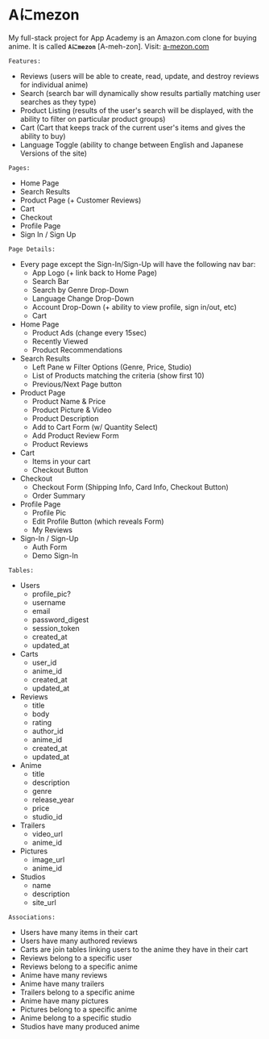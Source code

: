 # Aにmezon

My full-stack project for App Academy is an Amazon.com clone for buying anime. 
It is called **`Aにmezon`** [A-meh-zon].
Visit: [a-mezon.com](https://a-mezon.herokuapp.com/#/)

`Features:`
- Reviews (users will be able to create, read, update, and destroy reviews for individual anime)
- Search (search bar will dynamically show results partially matching user searches as they type)
- Product Listing (results of the user's search will be displayed, with the ability to filter on particular product groups)
- Cart (Cart that keeps track of the current user's items and gives the ability to buy)
- Language Toggle (ability to change between English and Japanese Versions of the site)

`Pages:`
- Home Page
- Search Results
- Product Page (+ Customer Reviews)
- Cart
- Checkout
- Profile Page
- Sign In / Sign Up

`Page Details:`
-  Every page except the Sign-In/Sign-Up will have the following nav bar:
    - App Logo (+ link back to Home Page)
    - Search Bar
    - Search by Genre Drop-Down
    - Language Change Drop-Down
    - Account Drop-Down (+ ability to view profile, sign in/out, etc)
    - Cart
- Home Page
    - Product Ads (change every 15sec)
    - Recently Viewed
    - Product Recommendations
- Search Results
    - Left Pane w Filter Options (Genre, Price, Studio)
    - List of Products matching the criteria (show first 10)
    - Previous/Next Page button
- Product Page
    - Product Name & Price
    - Product Picture & Video
    - Product Description
    - Add to Cart Form (w/ Quantity Select)
    - Add Product Review Form
    - Product Reviews
- Cart
    - Items in your cart
    - Checkout Button
- Checkout
    - Checkout Form (Shipping Info, Card Info, Checkout Button)
    - Order Summary
- Profile Page
    - Profile Pic
    - Edit Profile Button (which reveals Form)
    - My Reviews
- Sign-In / Sign-Up
    - Auth Form
    - Demo Sign-In

`Tables:`
- Users
    - profile_pic?
    - username
    - email
    - password_digest
    - session_token
    - created_at
    - updated_at
- Carts
    - user_id
    - anime_id
    - created_at
    - updated_at
- Reviews
    - title
    - body
    - rating
    - author_id
    - anime_id
    - created_at
    - updated_at
- Anime
    - title
    - description
    - genre
    - release_year
    - price
    - studio_id
- Trailers
    - video_url
    - anime_id
- Pictures
    - image_url
    - anime_id
- Studios
    - name
    - description
    - site_url

`Associations:`
- Users have many items in their cart
- Users have many authored reviews
- Carts are join tables linking users to the anime they have in their cart
- Reviews belong to a specific user
- Reviews belong to a specific anime
- Anime have many reviews
- Anime have many trailers
- Trailers belong to a specific anime
- Anime have many pictures
- Pictures belong to a specific anime
- Anime belong to a specific studio
- Studios have many produced anime
